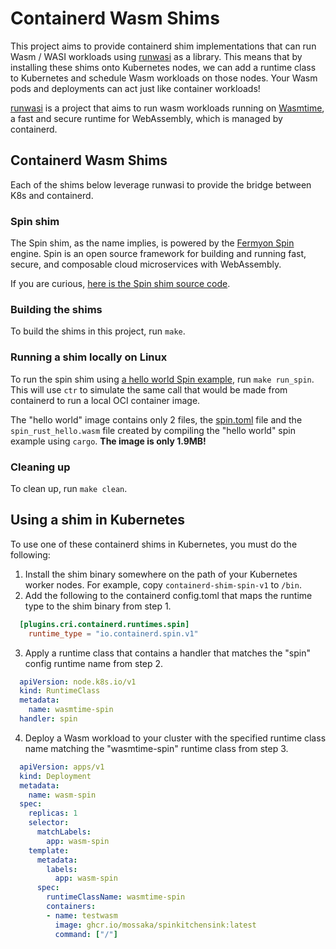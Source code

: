 # Containerd Wasm Shims
This project aims to provide containerd shim implementations that can run Wasm / WASI workloads using [runwasi](https://github.com/deislabs/runwasi) as a library. This means that by installing these shims onto Kubernetes nodes, we can add a runtime class to Kubernetes and schedule Wasm workloads on those nodes. Your Wasm pods and deployments can act just like container workloads!

[runwasi](https://github.com/deislabs/runwasi) is a project that aims to run wasm workloads running on [Wasmtime](https://wasmtime.dev/), a fast and secure runtime for WebAssembly, which is managed by containerd.

## Containerd Wasm Shims
Each of the shims below leverage runwasi to provide the bridge between K8s and containerd. 

### Spin shim
The Spin shim, as the name implies, is powered by the [Fermyon Spin](https://github.com/fermyon/spin) engine. Spin is an open source framework for building and running fast, secure, and composable cloud microservices with WebAssembly.

If you are curious, [here is the Spin shim source code](./containerd-shim-spin-v1).

### Building the shims
To build the shims in this project, run `make`.

### Running a shim locally on Linux
To run the spin shim using [a hello world Spin example](./images/spin), run `make run_spin`. This will use `ctr` to simulate the same call that would be made from containerd to run a local OCI container image.

The "hello world" image contains only 2 files, the [spin.toml](./images/spin/spin.toml) file and the `spin_rust_hello.wasm` file created by compiling the "hello world" spin example using `cargo`. **The image is only 1.9MB!**

### Cleaning up
To clean up, run `make clean`.

## Using a shim in Kubernetes
To use one of these containerd shims in Kubernetes, you must do the following:
1. Install the shim binary somewhere on the path of your Kubernetes worker nodes. For example, copy `containerd-shim-spin-v1` to  `/bin`.
2. Add the following to the containerd config.toml that maps the runtime type to the shim binary from step 1.
  ```toml
    [plugins.cri.containerd.runtimes.spin]
      runtime_type = "io.containerd.spin.v1"
  ```
3. Apply a runtime class that contains a handler that matches the "spin" config runtime name from step 2.
  ```yaml
    apiVersion: node.k8s.io/v1
    kind: RuntimeClass
    metadata:
      name: wasmtime-spin
    handler: spin
  ```
4. Deploy a Wasm workload to your cluster with the specified runtime class name matching the "wasmtime-spin" runtime class from step 3.
  ```yaml
    apiVersion: apps/v1
    kind: Deployment
    metadata:
      name: wasm-spin
    spec:
      replicas: 1
      selector:
        matchLabels:
          app: wasm-spin
      template:
        metadata:
          labels:
            app: wasm-spin
        spec:
          runtimeClassName: wasmtime-spin
          containers:
          - name: testwasm
            image: ghcr.io/mossaka/spinkitchensink:latest
            command: ["/"]
  ```
